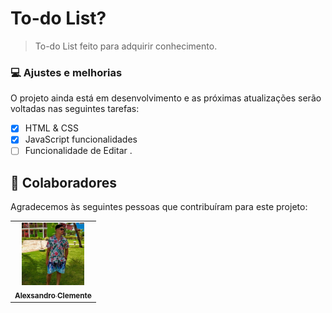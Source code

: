 # To-do List?


> To-do List feito para adquirir conhecimento.
### 💻 Ajustes e melhorias

O projeto ainda está em desenvolvimento e as próximas atualizações serão voltadas nas seguintes tarefas:

- [x] HTML & CSS
- [x] JavaScript funcionalidades
- [ ] Funcionalidade de Editar .

## 🤝 Colaboradores

Agradecemos às seguintes pessoas que contribuíram para este projeto:

<table>
  <tr>
    <td align="center">
      <a href="#">
        <img src="./Eu.jfif" width="100px;" alt="Foto de Alex"/><br>
        <sub>
          <b>Alexsandro Clemente</b>
        </sub>
      </a>
    </td>
  </tr>
</table>
